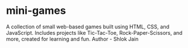 # mini-games
A collection of small web-based games built using HTML, CSS, and JavaScript. Includes projects like Tic-Tac-Toe, Rock-Paper-Scissors, and more, created for learning and fun.
Author - Shlok Jain

